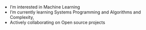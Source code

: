 - I’m interested in Machine Learning
- I’m currently learning Systems Programming and Algorithms and Complexity,
- Actively collaborating on Open source projects

<!---
LuisMend12/LuisMend12 is a ✨ special ✨ repository because its `README.md` (this file) appears on your GitHub profile.
You can click the Preview link to take a look at your changes.
--->
